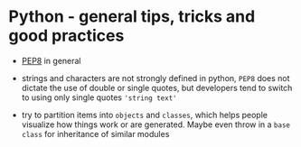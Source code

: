 # Python - general tips, tricks and good practices

- [PEP8](https://www.python.org/dev/peps/pep-0008/) in general

- strings and characters are not strongly defined in python, `PEP8` does not
  dictate the use of double or single quotes, but developers tend to switch to
using only single quotes `'string text'`

- try to partition items into `objects` and `classes`, which helps people
  visualize how things work or are generated. Maybe even throw in a `base
class` for inheritance of similar modules


